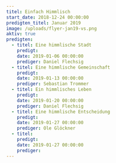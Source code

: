 ```yaml
---
titel: Einfach Himmlisch
start_date: 2018-12-24 00:00:00
predigten_titel: Januar 2019
image: /uploads/flyer-jan19-vs.png
aktiv: true
predigten:
  - titel: Eine himmlische Stadt
    predigt:
    date: 2019-01-06 00:00:00
    prediger: Daniel Flechsig
  - titel: Eine himmlische Gemeinschaft
    predigt:
    date: 2019-01-13 00:00:00
    prediger: Sebastian Trommer
  - titel: Ein himmlisches Leben
    predigt:
    date: 2019-01-20 00:00:00
    prediger: Daniel Flechsig
  - titel: Eine himmlische Entscheidung
    predigt:
    date: 2019-01-27 00:00:00
    prediger: Ole Glöckner
  - titel:
    predigt:
    date: 2019-01-27 00:00:00
    prediger:
---
```


